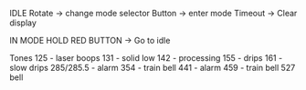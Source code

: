 IDLE
 Rotate -> change mode selector
 Button -> enter mode
 Timeout -> Clear display

IN MODE
 HOLD RED BUTTON -> Go to idle




 Tones
125 - laser boops
131 - solid low
142 - processing
155 - drips
161 - slow drips
285/285.5 - alarm
354 - train bell
441 - alarm
459 - train bell
527 bell